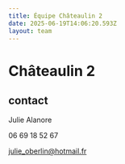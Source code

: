 ```yaml
---
title: Équipe Châteaulin 2
date: 2025-06-19T14:06:20.593Z
layout: team
---
```


# Châteaulin 2



## contact 

Julie Alanore

06 69 18 52 67

julie_oberlin@hotmail.fr


